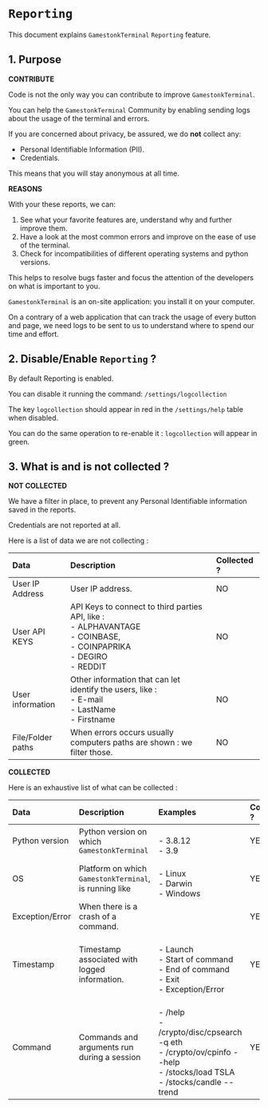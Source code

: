 # `Reporting`

This document explains `GamestonkTerminal` `Reporting` feature.

## 1. Purpose

**CONTRIBUTE**

Code is not the only way you can contribute to improve `GamestonkTerminal`.

You can help the `GamestonkTerminal` Community by enabling sending logs about the usage of the terminal and errors.

If you are concerned about privacy, be assured, we do **not** collect any:

- Personal Identifiable Information (PII).
- Credentials.

This means that you will stay anonymous at all time.

**REASONS**

With your these reports, we can:

1. See what your favorite features are, understand why and further improve them.
2. Have a look at the most common errors and improve on the ease of use of the terminal.
3. Check for incompatibilities of different operating systems and python versions.

This helps to resolve bugs faster and focus the attention of the developers on what is important to you.

`GamestonkTerminal` is an on-site application: you install it on your computer.

On a contrary of a web application that can track the usage of every button and page, we need logs to be sent to us to understand where to spend our time and effort.

## 2. Disable/Enable `Reporting` ?

By default Reporting is enabled.

You can disable it running the command: `/settings/logcollection`

The key `logcollection` should appear in red in the `/settings/help` table when disabled.

You can do the same operation to re-enable it : `logcollection` will appear in green.

## 3. What is and is not collected ?

**NOT COLLECTED**

We have a filter in place, to prevent any Personal Identifiable information saved in the reports.

Credentials are not reported at all.

Here is a list of data we are not collecting :

|**Data**|**Description**|**Collected ?**|
|:-|:-|:-|
|User IP Address|User IP address.|NO|
|User API KEYS|API Keys to connect to third parties API, like : <br>- ALPHAVANTAGE <br> - COINBASE, <br>- COINPAPRIKA <br>- DEGIRO <br>- REDDIT|NO|
|User information|Other information that can let identify the users, like : <br>- E-mail <br> - LastName <br>- Firstname|NO|
|File/Folder paths|When errors occurs usually computers paths are shown : we filter those.|NO|

**COLLECTED**

Here is an exhaustive list of what can be collected :

|**Data**|**Description**|**Examples**|**Collected ?**|
|:-|:-|:-|:-|
|Python version|Python version on which `GamestonkTerminal`|<br>- 3.8.12 <br>- 3.9|YES|
|OS|Platform on which `GamestonkTerminal`, is running like|<br>- Linux <br>- Darwin <br>- Windows|YES|
|Exception/Error|When there is a crash of a command.||YES|
|Timestamp|Timestamp associated with logged information.|<br>- Launch <br>- Start of command<br>- End of command<br>- Exit<br>- Exception/Error|YES|
|Command|Commands and arguments run during a session|<br>- /help <br>- /crypto/disc/cpsearch -q eth <br>- /crypto/ov/cpinfo --help <br>- /stocks/load TSLA <br>- /stocks/candle --trend|YES|
